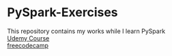 # PySpark-Exercises
This repository contains my works while I learn PySpark <br>
[Udemy Course](https://www.udemy.com/course/taming-big-data-with-apache-spark-hands-on/) <br>
[freecodecamp](https://www.youtube.com/watch?v=_C8kWso4ne4)
